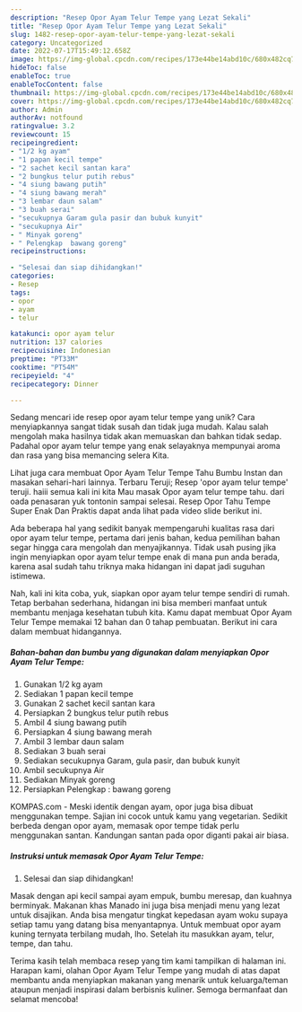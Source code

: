 ```yaml
---
description: "Resep Opor Ayam Telur Tempe yang Lezat Sekali"
title: "Resep Opor Ayam Telur Tempe yang Lezat Sekali"
slug: 1482-resep-opor-ayam-telur-tempe-yang-lezat-sekali
category: Uncategorized
date: 2022-07-17T15:49:12.658Z
image: https://img-global.cpcdn.com/recipes/173e44be14abd10c/680x482cq70/opor-ayam-telur-tempe-foto-resep-utama.jpg
hideToc: false
enableToc: true
enableTocContent: false
thumbnail: https://img-global.cpcdn.com/recipes/173e44be14abd10c/680x482cq70/opor-ayam-telur-tempe-foto-resep-utama.jpg
cover: https://img-global.cpcdn.com/recipes/173e44be14abd10c/680x482cq70/opor-ayam-telur-tempe-foto-resep-utama.jpg
author: Admin
authorAv: notfound
ratingvalue: 3.2
reviewcount: 15
recipeingredient:
- "1/2 kg ayam"
- "1 papan kecil tempe"
- "2 sachet kecil santan kara"
- "2 bungkus telur putih rebus"
- "4 siung bawang putih"
- "4 siung bawang merah"
- "3 lembar daun salam"
- "3 buah serai"
- "secukupnya Garam gula pasir dan bubuk kunyit"
- "secukupnya Air"
- " Minyak goreng"
- " Pelengkap  bawang goreng"
recipeinstructions:

- "Selesai dan siap dihidangkan!"
categories:
- Resep
tags:
- opor
- ayam
- telur

katakunci: opor ayam telur 
nutrition: 137 calories
recipecuisine: Indonesian
preptime: "PT33M"
cooktime: "PT54M"
recipeyield: "4"
recipecategory: Dinner

---
```





Sedang mencari ide resep opor ayam telur tempe yang unik? Cara menyiapkannya sangat tidak susah dan tidak juga mudah. Kalau salah mengolah maka hasilnya tidak akan memuaskan dan bahkan tidak sedap. Padahal opor ayam telur tempe yang enak selayaknya mempunyai aroma dan rasa yang bisa memancing selera Kita.





Lihat juga cara membuat Opor Ayam Telur Tempe Tahu Bumbu Instan dan masakan sehari-hari lainnya. Terbaru Teruji; Resep &#39;opor ayam telur tempe&#39; teruji. haiii semua kali ini kita Mau masak Opor ayam telur tempe tahu. dari oada penasaran yuk tontonin sampai selesai. Resep Opor Tahu Tempe Super Enak Dan Praktis dapat anda lihat pada video slide berikut ini.

Ada beberapa hal yang sedikit banyak mempengaruhi kualitas rasa dari opor ayam telur tempe, pertama dari jenis bahan, kedua pemilihan bahan segar hingga cara mengolah dan menyajikannya. Tidak usah pusing jika ingin menyiapkan opor ayam telur tempe enak di mana pun anda berada, karena asal sudah tahu triknya maka hidangan ini dapat jadi suguhan istimewa.






Nah, kali ini kita coba, yuk, siapkan opor ayam telur tempe sendiri di rumah. Tetap berbahan sederhana, hidangan ini bisa memberi manfaat untuk membantu menjaga kesehatan tubuh kita. Kamu dapat membuat Opor Ayam Telur Tempe memakai 12 bahan dan 0 tahap pembuatan. Berikut ini cara dalam membuat hidangannya.

<!--inarticleads1-->

##### Bahan-bahan dan bumbu yang digunakan dalam menyiapkan Opor Ayam Telur Tempe:

1. Gunakan 1/2 kg ayam
1. Sediakan 1 papan kecil tempe
1. Gunakan 2 sachet kecil santan kara
1. Persiapkan 2 bungkus telur putih rebus
1. Ambil 4 siung bawang putih
1. Persiapkan 4 siung bawang merah
1. Ambil 3 lembar daun salam
1. Sediakan 3 buah serai
1. Sediakan secukupnya Garam, gula pasir, dan bubuk kunyit
1. Ambil secukupnya Air
1. Sediakan  Minyak goreng
1. Persiapkan  Pelengkap : bawang goreng


KOMPAS.com - Meski identik dengan ayam, opor juga bisa dibuat menggunakan tempe. Sajian ini cocok untuk kamu yang vegetarian. Sedikit berbeda dengan opor ayam, memasak opor tempe tidak perlu menggunakan santan. Kandungan santan pada opor diganti pakai air biasa. 

<!--inarticleads2-->

##### Instruksi untuk memasak Opor Ayam Telur Tempe:


1. Selesai dan siap dihidangkan!

Masak dengan api kecil sampai ayam empuk, bumbu meresap, dan kuahnya berminyak. Makanan khas Manado ini juga bisa menjadi menu yang lezat untuk disajikan. Anda bisa mengatur tingkat kepedasan ayam woku supaya setiap tamu yang datang bisa menyantapnya. Untuk membuat opor ayam kuning ternyata terbilang mudah, lho. Setelah itu masukkan ayam, telur, tempe, dan tahu. 

Terima kasih telah membaca resep yang tim kami tampilkan di halaman ini. Harapan kami, olahan Opor Ayam Telur Tempe yang mudah di atas dapat membantu anda menyiapkan makanan yang menarik untuk keluarga/teman ataupun menjadi inspirasi dalam berbisnis kuliner. Semoga bermanfaat dan selamat mencoba!
